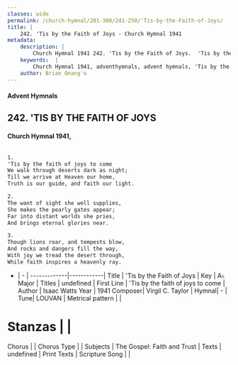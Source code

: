 ```yaml
---
classes: wide
permalink: /church-hymnal/201-300/241-250/'Tis-by-the-Faith-of-Joys/
title: |
    242. 'Tis by the Faith of Joys - Church Hymnal 1941
metadata:
    description: |
        Church Hymnal 1941 242. 'Tis by the Faith of Joys.  'Tis by the faith of joys to come  We walk through deserts dark as night;  Till we arrive at Heaven our home,  Truth is our guide, and faith our light.  
    keywords:  |
        Church Hymnal 1941, adventhymnals, advent hymnals, 'Tis by the Faith of Joys, 'Tis by the faith of joys to come. 
    author: Brian Onang'o
---
```


#### Advent Hymnals
## 242. 'TIS BY THE FAITH OF JOYS
####  Church Hymnal 1941,

```txt

1.
'Tis by the faith of joys to come 
We walk through deserts dark as night; 
Till we arrive at Heaven our home, 
Truth is our guide, and faith our light. 

2.
The want of sight she well supplies, 
She makes the pearly gates appear; 
Far into distant worlds she pries, 
And brings eternal glories near. 

3.
Though lions roar, and tempests blow, 
And rocks and dangers fill the way, 
With joy we tread the desert through, 
While faith inspires a heavenly ray.


```

- |   -  |
-------------|------------|
Title | 'Tis by the Faith of Joys |
Key | A♭ Major |
Titles | undefined |
First Line | 'Tis by the faith of joys to come |
Author | Isaac Watts
Year | 1941
Composer| Virgil C. Taylor |
Hymnal|  - |
Tune| LOUVAN |
Metrical pattern | |
# Stanzas |  |
Chorus |  |
Chorus Type |  |
Subjects | The Gospel: Faith and Trust |
Texts | undefined |
Print Texts | 
Scripture Song |  |
    
